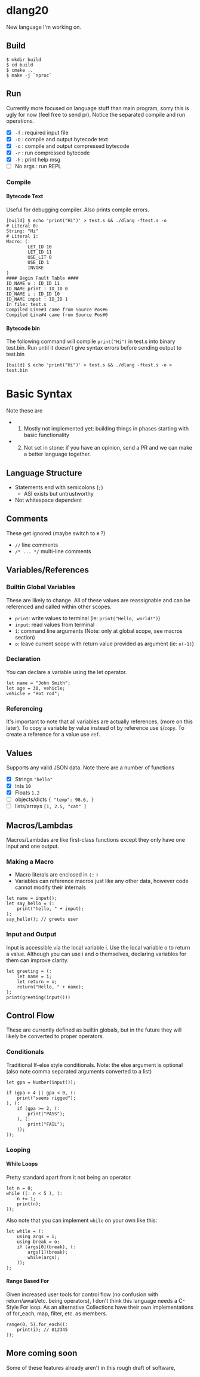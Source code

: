 # dlang20
New language I'm working on. 

## Build
```
$ mkdir build
$ cd build
$ cmake ..
$ make -j `nproc`
```

## Run
Currently more focused on language stuff than main program, sorry this is ugly for now (feel free to send pr). Notice the separated compile and run operations.
- [x] `-f` : required input file
- [x] `-O` : compile and output bytecode text
- [x] `-o` : compile and output compressed bytecode
- [x] `-r` : run compressed bytecode
- [x] `-h` : print help msg
- [ ] No args : run REPL

### Compile
#### Bytecode Text
Useful for debugging compiler. Also prints compile errors.
```
[build] $ echo 'print("Hi")' > test.s && ./dlang -ftest.s -o
# Literal 0:
String: "Hi"
# Literal 1:
Macro: (:
        LET_ID 10
        LET_ID 11
        USE_LIT 0
        USE_ID 1
        INVOKE
)
#### Begin Fault Table ####
ID_NAME o : ID_ID 11
ID_NAME print : ID_ID 0
ID_NAME i : ID_ID 10
ID_NAME input : ID_ID 1
In file: test.s
Compiled Line#3 came from Source Pos#6
Compiled Line#4 came from Source Pos#0
```

#### Bytecode bin
The following command will compile  `print("Hi")` in test.s into binary test.bin. Run until it doesn't give syntax errors before sending output to test.bin
```
[build] $ echo 'print("Hi")' > test.s && ./dlang -ftest.s -o > test.bin
```


# Basic Syntax
Note these are
- 1. Mostly not implemented yet: building things in phases starting with basic functionality
- 2. Not set in stone: if you have an opinion, send a PR and we can make a better language together.

## Language Structure
- Statements end with semicolons (`;`)
    - ASI exists but untrustworthy
- Not whitespace dependent

## Comments
These get ignored (maybe switch to `#` ?)
- `//` line comments
- `/* ... */` multi-line comments

## Variables/References

### Builtin Global Variables
These are likely to change. All of these values are reassignable and can be referenced and called within other scopes. 
- `print`: write values to terminal (ie: `print("Hello, world!")`)
- `input`: read values from terminal
- `i`: command line arguments (Note: only at global scope, see macros section)
- `o`: leave current scope with return value provided as argument (ie: `o(-1)`)

### Declaration
You can declare a variable using the let operator. 
```
let name = "John Smith";
let age = 30, vehicle;
vehicle = "Hot rod"; 
```

### Referencing
It's important to note that all variables are actually references, (more on this later). To copy a variable by value instead of by reference use `$`/`copy`. To create a reference for a value use `ref`.

## Values
Supports any valid JSON data. Note there are a number of functions 
- [x] Strings `"hello"`
- [x] Ints `10`
- [x] Floats `1.2`
- [ ] objects/dicts `{ "temp": 98.6, }`
- [ ] lists/arrays `[1, 2.5, "cat" ]`

## Macros/Lambdas
Macros/Lambdas are like first-class functions except they only have one input and one output.

### Making a Macro
- Macro literals are enclosed in `(:` `)`
- Variables can reference macros just like any other data, however code cannot modify their internals
```
let name = input();
let say_hello = (:
    print("hello, " + input);
);
say_hello(); // greets user
```

### Input and Output
Input is accessible via the local variable i. Use the local variable o to return a value. Although you can use i and o themselves, declaring variables for them can improve clarity.
```
let greeting = (:
    let name = i;
    let return = o;
    return("Hello, " + name);
);
print(greeting(input()))
```

## Control Flow
These are currently defined as builtin globals, but in the future they will likely be converted to proper operators. 

### Conditionals
Traditional If-else style conditionals. Note: the else argument is optional (also note comma separated arguments converted to a list)

```
let gpa = Number(input());

if (gpa > 4 || gpa < 0, (:
    print("seems rigged");
), (:
    if (gpa >= 2, (:
        print("PASS");
    ), (:
        print("FAIL");
    ));
));
```

### Looping
#### While Loops
Pretty standard apart from it not being an operator.
```
let n = 0;
while ((: n < 5 ), (: 
    n += 1;
    print(n);
));
```
Also note that you can implement `while` on your own like this:
```
let while = (:
    using args = i;
    using break = o;
    if (args[0](break), (:
        args[1](break);
        while(args);
    ));
);
```

#### Range Based For
Given increased user tools for control flow (no confusion with return/await/etc. being operators), I don't think this language needs a C-Style For loop. As an alternative Collections have their own implementations of for_each, map, filter, etc. as members.

```
range(0, 5).for_each((:
    print(i); // 012345
));
```

## More coming soon
Some of these features already aren't in this rough draft of software, 
